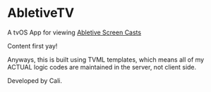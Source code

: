 # AbletiveTV

A tvOS App for viewing [Abletive Screen Casts](https://v.abletive.com)

Content first yay!

Anyways, this is built using TVML templates, which means all of my ACTUAL logic codes are maintained in the server, not client side.

Developed by Cali.
